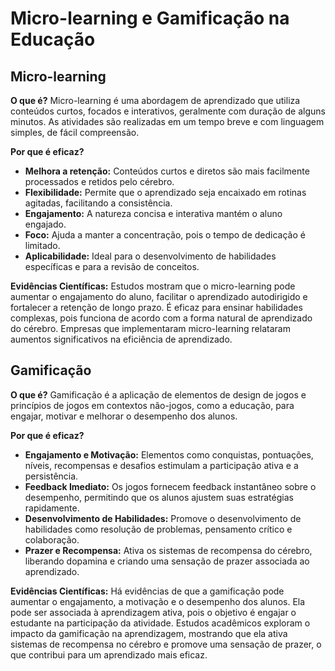 
# Micro-learning e Gamificação na Educação

## Micro-learning

**O que é?**
Micro-learning é uma abordagem de aprendizado que utiliza conteúdos curtos, focados e interativos, geralmente com duração de alguns minutos. As atividades são realizadas em um tempo breve e com linguagem simples, de fácil compreensão.

**Por que é eficaz?**
- **Melhora a retenção:** Conteúdos curtos e diretos são mais facilmente processados e retidos pelo cérebro.
- **Flexibilidade:** Permite que o aprendizado seja encaixado em rotinas agitadas, facilitando a consistência.
- **Engajamento:** A natureza concisa e interativa mantém o aluno engajado.
- **Foco:** Ajuda a manter a concentração, pois o tempo de dedicação é limitado.
- **Aplicabilidade:** Ideal para o desenvolvimento de habilidades específicas e para a revisão de conceitos.

**Evidências Científicas:**
Estudos mostram que o micro-learning pode aumentar o engajamento do aluno, facilitar o aprendizado autodirigido e fortalecer a retenção de longo prazo. É eficaz para ensinar habilidades complexas, pois funciona de acordo com a forma natural de aprendizado do cérebro. Empresas que implementaram micro-learning relataram aumentos significativos na eficiência de aprendizado.

## Gamificação

**O que é?**
Gamificação é a aplicação de elementos de design de jogos e princípios de jogos em contextos não-jogos, como a educação, para engajar, motivar e melhorar o desempenho dos alunos.

**Por que é eficaz?**
- **Engajamento e Motivação:** Elementos como conquistas, pontuações, níveis, recompensas e desafios estimulam a participação ativa e a persistência.
- **Feedback Imediato:** Os jogos fornecem feedback instantâneo sobre o desempenho, permitindo que os alunos ajustem suas estratégias rapidamente.
- **Desenvolvimento de Habilidades:** Promove o desenvolvimento de habilidades como resolução de problemas, pensamento crítico e colaboração.
- **Prazer e Recompensa:** Ativa os sistemas de recompensa do cérebro, liberando dopamina e criando uma sensação de prazer associada ao aprendizado.

**Evidências Científicas:**
Há evidências de que a gamificação pode aumentar o engajamento, a motivação e o desempenho dos alunos. Ela pode ser associada à aprendizagem ativa, pois o objetivo é engajar o estudante na participação da atividade. Estudos acadêmicos exploram o impacto da gamificação na aprendizagem, mostrando que ela ativa sistemas de recompensa no cérebro e promove uma sensação de prazer, o que contribui para um aprendizado mais eficaz.

